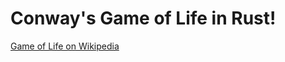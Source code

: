 # Conway's Game of Life in Rust!

[Game of Life on Wikipedia](https://en.wikipedia.org/wiki/Conway's_Game_of_Life)

